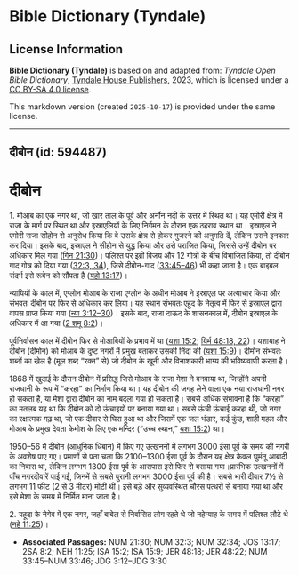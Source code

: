 # Bible Dictionary (Tyndale)

## License Information

**Bible Dictionary (Tyndale)** is based on and adapted from: _Tyndale Open Bible Dictionary_, [Tyndale House Publishers](https://tyndaleopenresources.com/), 2023, which is licensed under a [CC BY-SA 4.0 license](https://creativecommons.org/licenses/by-sa/4.0/legalcode.en).

This markdown version (created `2025-10-17`) is provided under the same license.



--------------------------------

## दीबोन (id: 594487)

दीबोन
=====

1\. मोआब का एक नगर था, जो खार ताल के पूर्व और अर्नोन नदी के उत्तर में स्थित था। यह एमोरी क्षेत्र में राजा के मार्ग पर स्थित था और इस्राएलियों के लिए निर्गमन के दौरान एक ठहराव स्थान था। इस्राएल ने एमोरी राजा सीहोन से अनुरोध किया कि वे उसके क्षेत्र से होकर गुजरने की अनुमति दें, लेकिन उसने इनकार कर दिया। इसके बाद, इस्राएल ने सीहोन से युद्ध किया और उसे पराजित किया, जिससे उन्हें दीबोन पर अधिकार मिल गया ([गिन 21:30](https://ref.ly/Num21:30))। पलिश्त पर इब्री विजय और 12 गोत्रों के बीच विभाजित किया, तो दीबोन गाद गोत्र को दिया गया ([32:3, 34](https://ref.ly/Num32:3,Num32:34)), जिसे दीबोन\-गाद ([33:45–46](https://ref.ly/Num33:45-Num33:46)) भी कहा जाता है। एक बाइबल संदर्भ इसे रूबेन को सौंपता है ([यहो 13:17](https://ref.ly/Josh13:17))।

न्यायियों के काल में, एग्लोन मोआब के राजा एग्लोन के अधीन मोआब ने इस्राएल पर अत्याचार किया और संभवतः दीबोन पर फिर से अधिकार कर लिया। यह स्थान संभवतः एहुद के नेतृत्व में फिर से इस्राएल द्वारा वापस प्राप्त किया गया ([न्या 3:12–30](https://ref.ly/Judg3:12-Judg3:30))। इसके बाद, राजा दाऊद के शासनकाल में, दीबोन इस्राएल के अधिकार में आ गया ([2 शमू 8:2](https://ref.ly/2Sam8:2))।

पूर्वनिर्वासन काल में दीबोन फिर से मोआबियों के प्रभाव में था ([यशा 15:2](https://ref.ly/Isa15:2); [यिर्म 48:18, 22](https://ref.ly/Jer48:18,Jer48:22))। यशायाह ने दीबोन (दीमोन) को मोआब के दुष्ट नगरों में प्रमुख बताकर उसकी निंदा की ([यशा 15:9](https://ref.ly/Isa15:9))। दीमोन संभवतः शब्दों का खेल है (मूल शब्द “रक्त” से) जो दीबोन के खूनी और विनाशकारी भाग्य की भविष्यवाणी करता है।

1868 में खुदाई के दौरान दीबोन में प्रसिद्ध जिसे मोआब के राजा मेशा ने बनवाया था, जिन्होंने अपनी राजधानी के रूप में “करहा” का निर्माण किया था। यह दीबोन की जगह लेने वाला एक नया राजधानी नगर हो सकता है, या मेशा द्वारा दीबोन का नाम बदला गया हो सकता है। सबसे अधिक संभावना है कि “करहा” का मतलब यह था कि दीबोन को दो ऊंचाइयों पर बनाया गया था। सबसे ऊंची ऊंचाई करहा थी, जो नगर का रक्षात्मक गढ़ था, जो एक दीवार से घिरा हुआ था और जिसमें एक जल भंडार, कई कुंड, शाही महल और मोआब के प्रमुख देवता केमोश के लिए एक मन्दिर (“उच्च स्थान,” [यशा 15:2](https://ref.ly/Isa15:2)) था।

1950–56 में दीबोन (आधुनिक धिबान) में किए गए उत्खननों में लगभग 3000 ईसा पूर्व के समय की नगरी के अवशेष पाए गए। प्रमाणों से पता चला कि 2100–1300 ईसा पूर्व के दौरान यह क्षेत्र केवल घुमंतू आबादी का निवास था, लेकिन लगभग 1300 ईसा पूर्व के आसपास इसे फिर से बसाया गया।प्रारंभिक उत्खननों में पाँच नगरदीवारें पाई गईं, जिनमें से सबसे पुरानी लगभग 3000 ईसा पूर्व की है। सबसे भारी दीवार 7½ से लगभग 11 फीट (2 से 3 मीटर) मोटी थी। इसे बड़े और सुव्यवस्थित चौरस पत्थरों से बनाया गया था और इसे मेशा के समय में निर्मित माना जाता है।

2\. यहूदा के नेगेव में एक नगर, जहाँ बाबेल से निर्वासित लोग रहते थे जो नहेम्याह के समय में पलिश्त लौटे थे ([नहे 11:25](https://ref.ly/Neh11:25))।

* **Associated Passages:** NUM 21:30; NUM 32:3; NUM 32:34; JOS 13:17; 2SA 8:2; NEH 11:25; ISA 15:2; ISA 15:9; JER 48:18; JER 48:22; NUM 33:45–NUM 33:46; JDG 3:12–JDG 3:30

